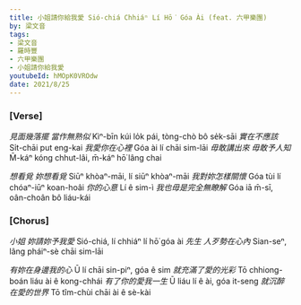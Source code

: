 ```yaml
---
title: 小姐請你給我愛 Sió-chiá Chhiáⁿ Lí Hō͘ Góa Ài (feat. 六甲樂團)
by: 梁文音
tags:
- 梁文音
- 羅時豐
- 六甲樂團
- 小姐請你給我愛
youtubeId: hMOpK0VROdw
date: 2021/8/25
---
```


### [Verse]

*見面幾落擺 當作無熟似*
Kìⁿ-bīn kúi lo̍k pái, tòng-chò bô se̍k-sāi
*實在不應該*
Si̍t-chāi put eng-kai
*我愛你在心裡*
Góa ài lí chāi sim-lāi
*毋敢講出來 毋敢予人知*
M̄-káⁿ kóng chhut-lâi,  m̄-káⁿ hō͘ lâng chai

*想看覓 妳想看覓*
Siūⁿ khòaⁿ-māi, lí siūⁿ khòaⁿ-māi
*我對妳怎樣關懷*
Góa tùi lí chóaⁿ-iūⁿ koan-hoâi
*你的心意*
Lí ê sim-ì
*我也毋是完全無瞭解*
Góa iā m̄-sī, oân-choân bô liáu-kái

### [Chorus]

*小姐 妳請妳予我愛*
Sió-chiá, lí chhiáⁿ lí hō͘ góa ài
*先生 人歹勢在心內*
Sian-seⁿ, lâng pháiⁿ-sè chāi sim-lāi

*有妳在身邊我的心*
Ū lí chāi sin-piⁿ, góa ê sim
*就充滿了愛的光彩*
Tō chhiong-boán liáu ài ê kong-chhái
*有了你的愛我一生*
Ū liáu lí ê ài, góa it-seng
*就沉醉在愛的世界*
Tō tîm-chùi chāi ài ê sè-kài
